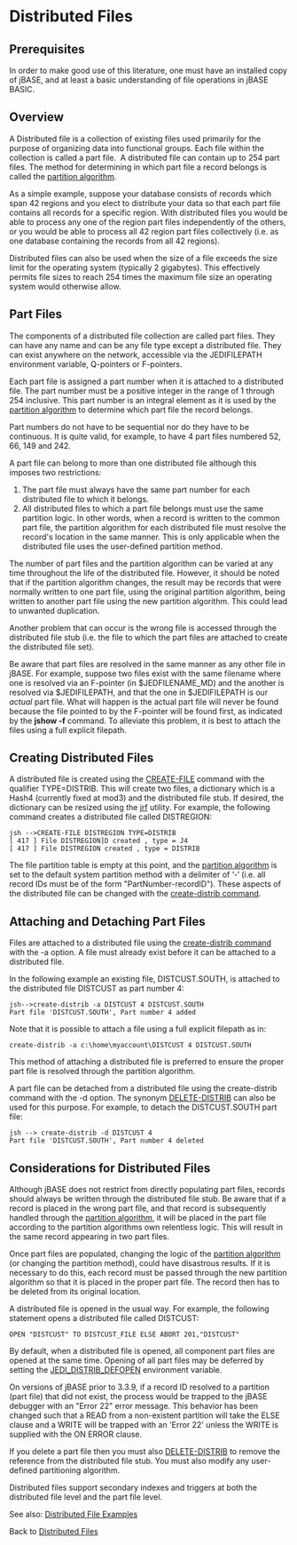 # Distributed Files

<PageHeader />

## Prerequisites

In order to make good use of this literature, one must have an installed copy of jBASE, and at least a basic understanding of file operations in jBASE BASIC.

## Overview

A Distributed file is a collection of existing files used primarily for the purpose of organizing data into functional groups. Each file within the collection is called a part file.  A distributed file can contain up to 254 part files. The method for determining in which part file a record belongs is called the [partition algorithm](./../partition-algorithm).

As a simple example, suppose your database consists of records which span 42 regions and you elect to distribute your data so that each part file contains all records for a specific region. With distributed files you would be able to process any one of the region part files independently of the others, or you would be able to process all 42 region part files collectively (i.e. as one database containing the records from all 42 regions).

Distributed files can also be used when the size of a file exceeds the size limit for the operating system (typically 2 gigabytes). This effectively permits file sizes to reach 254 times the maximum file size an operating system would otherwise allow.

## Part Files

The components of a distributed file collection are called part files. They can have any name and can be any file type except a distributed file. They can exist anywhere on the network, accessible via the JEDIFILEPATH environment variable, Q-pointers or F-pointers.

Each part file is assigned a part number when it is attached to a distributed file. The part number must be a positive integer in the range of 1 through 254 inclusive. This part number is an integral element as it is used by the [partition algorithm](./../partition-algorithm) to determine which part file the record belongs.

Part numbers do not have to be sequential nor do they have to be continuous. It is quite valid, for example, to have 4 part files numbered 52, 66, 149 and 242.

A part file can belong to more than one distributed file although this imposes two restrictions:

1. The part file must always have the same part number for each distributed file to which it belongs.
2. All distributed files to which a part file belongs must use the same partition logic. In other words, when a record is written to the common part file, the partition algorithm for each distributed file must resolve the record's location in the same manner. This is only applicable when the distributed file uses the user-defined partition method.

The number of part files and the partition algorithm can be varied at any time throughout the life of the distributed file. However, it should be noted that if the partition algorithm changes, the result may be records that were normally written to one part file, using the original partition algorithm, being written to another part file using the new partition algorithm. This could lead to unwanted duplication.

Another problem that can occur is the wrong file is accessed through the distributed file stub (i.e. the file to which the part files are attached to create the distributed file set).

Be aware that part files are resolved in the same manner as any other file in jBASE. For example, suppose two files exist with the same filename where one is resolved via an F-pointer (in $JEDFILENAME\_MD) and the another is resolved via $JEDIFILEPATH, and that the one in $JEDIFILEPATH is our *actual* part file. What will happen is the actual part file will never be found because the file pointed to by the F-pointer will be found first, as indicated by the **jshow -f** command. To alleviate this problem, it is best to attach the files using a full explicit filepath.

## Creating Distributed Files

A distributed file is created using the [CREATE-FILE](./../../../jbase-basic-(jbc)/create) command with the qualifier TYPE=DISTRIB. This will create two files, a dictionary which is a Hash4 (currently fixed at mod3) and the distributed file stub. If desired, the dictionary can be resized using the [jrf](./../../jrf) utility. For example, the following command creates a distributed file called DISTREGION:

```
jsh -->CREATE-FILE DISTREGION TYPE=DISTRIB
[ 417 ] File DISTREGION]D created , type = J4
[ 417 ] File DISTREGION created , type = DISTRIB
```

The file partition table is empty at this point, and the [partition algorithm](./../partition-algorithm) is set to the default system partition method with a delimiter of ‘-‘ (i.e. all record IDs must be of the form "PartNumber-recordID"). These aspects of the distributed file can be changed with the [create-distrib command](./../create-distrib-command).

## Attaching and Detaching Part Files

Files are attached to a distributed file using the [create-distrib command](./../create-distrib-command) with the -a option. A file must already exist before it can be attached to a distributed file.

In the following example an existing file, DISTCUST.SOUTH, is attached to the distributed file DISTCUST as part number 4:

```
jsh-->create-distrib -a DISTCUST 4 DISTCUST.SOUTH
Part file 'DISTCUST.SOUTH', Part number 4 added
```

Note that it is possible to attach a file using a full explicit filepath as in:

```
create-distrib -a c:\home\myaccount\DISTCUST 4 DISTCUST.SOUTH
```

This method of attaching a distributed file is preferred to ensure the proper part file is resolved through the partition algorithm.

A part file can be detached from a distributed file using the create-distrib command with the -d option. The synonym [DELETE-DISTRIB](./../delete-distrib-command) can also be used for this purpose. For example, to detach the DISTCUST.SOUTH part file:

```
jsh --> create-distrib -d DISTCUST 4
Part file 'DISTCUST.SOUTH', Part number 4 deleted
```

## Considerations for Distributed Files

Although jBASE does not restrict from directly populating part files, records should always be written through the distributed file stub. Be aware that if a record is placed in the wrong part file, and that record is subsequently handled through the [partition algorithm](./../partition-algorithm), it will be placed in the part file according to the partition algorithms own relentless logic. This will result in the same record appearing in two part files.

Once part files are populated, changing the logic of the [partition algorithm](./../partition-algorithm) (or changing the partition method), could have disastrous results. If it is necessary to do this, each record must be passed through the new partition algorithm so that it is placed in the proper part file. The record then has to be deleted from its original location.

A distributed file is opened in the usual way. For example, the following statement opens a distributed file called DISTCUST:

```
OPEN "DISTCUST" TO DISTCUST_FILE ELSE ABORT 201,"DISTCUST"
```

By default, when a distributed file is opened, all component part files are opened at the same time. Opening of all part files may be deferred by setting the [JEDI\_DISTRIB\_DEFOPEN](./../../../environment-variables/jedi_distrib_defopen) environment variable.

On versions of jBASE prior to 3.3.9, if a record ID resolved to a partition (part file) that did not exist, the process would be trapped to the jBASE debugger with an "Error 22" error message. This behavior has been changed such that a READ from a non-existent partition will take the ELSE clause and a WRITE will be trapped with an 'Error 22' unless the WRITE is supplied with the ON ERROR clause.

If you delete a part file then you must also [DELETE-DISTRIB](./../delete-distrib-command) to remove the reference from the distributed file stub. You must also modify any user-defined partitioning algorithm.

Distributed files support secondary indexes and triggers at both the distributed file level and the part file level.

See also: [Distributed File Examples](./../distributed-files-examples)

Back to [Distributed Files](./../README.md)

  
<PageFooter />

